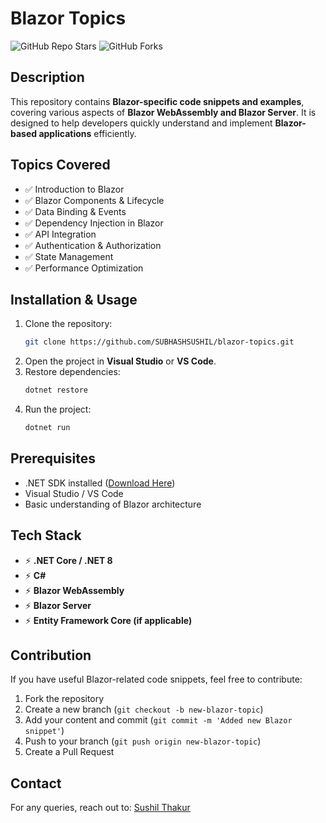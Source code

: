 # Blazor Topics
![GitHub Repo Stars](https://img.shields.io/github/stars/SUBHASHSUSHIL/blazor-topics?style=social)
![GitHub Forks](https://img.shields.io/github/forks/SUBHASHSUSHIL/blazor-topics?style=social)

## Description
This repository contains **Blazor-specific code snippets and examples**, covering various aspects of **Blazor WebAssembly and Blazor Server**. It is designed to help developers quickly understand and implement **Blazor-based applications** efficiently.

## Topics Covered
- ✅ Introduction to Blazor
- ✅ Blazor Components & Lifecycle
- ✅ Data Binding & Events
- ✅ Dependency Injection in Blazor
- ✅ API Integration
- ✅ Authentication & Authorization
- ✅ State Management
- ✅ Performance Optimization

## Installation & Usage
1. Clone the repository:
   ```sh
   git clone https://github.com/SUBHASHSUSHIL/blazor-topics.git
   ```
2. Open the project in **Visual Studio** or **VS Code**.
3. Restore dependencies:
   ```sh
   dotnet restore
   ```
4. Run the project:
   ```sh
   dotnet run
   ```

## Prerequisites
- .NET SDK installed ([Download Here](https://dotnet.microsoft.com/download))
- Visual Studio / VS Code
- Basic understanding of Blazor architecture

## Tech Stack
- ⚡ **.NET Core / .NET 8**
- ⚡ **C#**
- ⚡ **Blazor WebAssembly**
- ⚡ **Blazor Server**
- ⚡ **Entity Framework Core (if applicable)**

## Contribution
If you have useful Blazor-related code snippets, feel free to contribute:
1. Fork the repository
2. Create a new branch (`git checkout -b new-blazor-topic`)
3. Add your content and commit (`git commit -m 'Added new Blazor snippet'`)
4. Push to your branch (`git push origin new-blazor-topic`)
5. Create a Pull Request

## Contact
For any queries, reach out to: [Sushil Thakur](mailto:sushilthakur9792@gmail.com)
